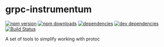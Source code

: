 # grpc-instrumentum

[![npm version](https://badge.fury.io/js/grpc-instrumentum.svg)](https://www.npmjs.com/package/grpc-instrumentum)
[![npm downloads](https://img.shields.io/npm/dt/grpc-instrumentum.svg)](https://www.npmjs.com/package/grpc-instrumentum)
[![dependencies](https://img.shields.io/david/litichevskiydv/grpc-instrumentum.svg)](https://www.npmjs.com/package/grpc-instrumentum)
[![dev dependencies](https://img.shields.io/david/dev/litichevskiydv/grpc-instrumentum.svg)](https://www.npmjs.com/package/grpc-instrumentum)
[![Build Status](https://travis-ci.org/litichevskiydv/grpc-instrumentum.svg?branch=master)](https://travis-ci.org/litichevskiydv/grpc-instrumentum)

A set of tools to simplify working with protoc
